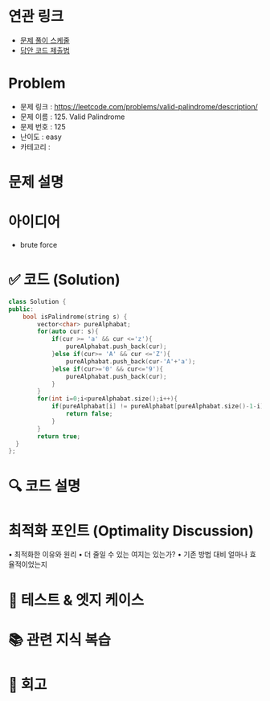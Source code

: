 # 연관 링크
- [문제 풀이 스케줄](https://github.com/orgs/DaleStudy/projects/6/views/5)
- [답안 코드 제출법](https://github.com/DaleStudy/leetcode-study/wiki/%EB%8B%B5%EC%95%88-%EC%A0%9C%EC%B6%9C-%EA%B0%80%EC%9D%B4%EB%93%9C)

# Problem
- 문제 링크 : https://leetcode.com/problems/valid-palindrome/description/
- 문제 이름 : 125. Valid Palindrome
- 문제 번호 : 125
- 난이도 : easy
- 카테고리 :

# 문제 설명


# 아이디어
- brute force

# ✅ 코드 (Solution)

```cpp
class Solution {
public:
    bool isPalindrome(string s) {
        vector<char> pureAlphabat;
        for(auto cur: s){
            if(cur >= 'a' && cur <='z'){
                pureAlphabat.push_back(cur);
            }else if(cur>= 'A' && cur <='Z'){
                pureAlphabat.push_back(cur-'A'+'a');
            }else if(cur>='0' && cur<='9'){
                pureAlphabat.push_back(cur);
            }
        }
        for(int i=0;i<pureAlphabat.size();i++){
            if(pureAlphabat[i] != pureAlphabat[pureAlphabat.size()-1-i]){
                return false;
            }
        }
        return true;
  }
};
```

# 🔍 코드 설명


# 최적화 포인트 (Optimality Discussion)
•	최적화한 이유와 원리
•	더 줄일 수 있는 여지는 있는가?
•	기존 방법 대비 얼마나 효율적이었는지

# 🧪 테스트 & 엣지 케이스

# 📚 관련 지식 복습

# 🔁 회고


